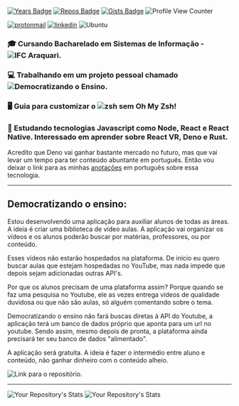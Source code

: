 [![Years Badge](https://badges.pufler.dev/years/hbenvenutti)](https://badges.pufler.dev)
[![Repos Badge](https://badges.pufler.dev/repos/hbenvenutti)](https://badges.pufler.dev)
[![Gists Badge](https://badges.pufler.dev/gists/hbenvenutti)](https://badges.pufler.dev)
![Profile View Counter](https://komarev.com/ghpvc/?username=hbenvenutti)

[![protonmail](https://img.shields.io/badge/ProtonMail-8B89CC?style=for-the-badge&logo=protonmail&logoColor=white)](mailto:huambenvenutti@protonmail.com)
[![linkedin](https://img.shields.io/badge/LinkedIn-0077B5?style=for-the-badge&logo=linkedin&logoColor=white)](https://linkedin.com/in/huam-benvenutti)
![Ubuntu](https://img.shields.io/badge/Ubuntu-E95420?style=for-the-badge&logo=ubuntu&logoColor=white)
 	

### :mortar_board: Cursando Bacharelado em Sistemas de Informação - ![IFC Araquari](https://araquari.ifc.edu.br/).
### :computer: Trabalhando em um projeto pessoal chamado ![Democratizando o Ensino](https://github.com/SevenSeas-tech/dem-ensino).
### 🖥️ Guia para customizar o ![zsh sem Oh My Zsh!](https://hbenvenutti.notion.site/Configurando-o-ZSH-sem-o-OH-MY-ZSH-64cffdcbc55745339a8a1c2d9c1455d2)
### :book: Estudando tecnologias Javascript como Node, React e React Native. Interessado em aprender sobre React VR, Deno e Rust.


Acredito que Deno vai ganhar bastante mercado no futuro, mas que vai levar um tempo para ter conteúdo abuntante em português. Então vou deixar o link para as minhas [anotações](https://www.notion.so/Deno-0c7cac084b9443fcaedbe679e77ea551) em português sobre essa tecnologia.

<hr>

## Democratizando o ensino:

Estou desenvolvendo uma aplicação para auxiliar alunos de todas as áreas. A ideia é criar uma biblioteca de vídeo aulas. A aplicação vai organizar os vídeos e os alunos poderão buscar por matérias, professores, ou por conteúdo.

Esses vídeos não estarão hospedados na plataforma. De início eu quero buscar aulas que estejam hospedadas no YouTube, mas nada impede que depois sejam adicionadas outras API's.

Por que os alunos precisam de uma plataforma assim? Porque quando se faz uma pesquisa no Youtube, ele as vezes entrega vídeos de qualidade duvidosa ou que não são aulas, só alguém comentando sobre o tema.

Democratizando o ensino não fará buscas diretas à API do Youtube, a aplicação terá um banco de dados próprio que aponta para um url no youtube. Sendo assim, mesmo depois de pronta, a plataforma ainda precisará ter seu banco de dados "alimentado".

A aplicação será gratuita. A ideia é fazer o intermédio entre aluno e conteúdo, não ganhar dinheiro com o conteúdo alheio.

![Link para o repositório.](https://github.com/SevenSeas-tech/dem-ensino)

<hr>
 
![Your Repository's Stats](https://github-readme-stats.vercel.app/api/top-langs/?username=hbenvenutti&theme=blue-white)
![Your Repository's Stats](https://github-readme-stats.vercel.app/api?username=hbenvenutti&show_icons=true)


<!--
**hbenvenutti/hbenvenutti** is a ✨ _special_ ✨ repository because its `README.md` (this file) appears on your GitHub profile.


Here are some ideas to get you started:

- 🔭 I’m currently working on ...
- 🌱 I’m currently learning ...
- 👯 I’m looking to collaborate on ...
- 🤔 I’m looking for help with ...
- 💬 Ask me about ...
- 📫 How to reach me: ...
- 😄 Pronouns: ...
- ⚡ Fun fact: ...
-->
